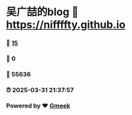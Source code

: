 # 吴广喆的blog :link: https://niffffty.github.io 
### :page_facing_up: [15](https://niffffty.github.io/tag.html) 
### :speech_balloon: 0 
### :hibiscus: 55636 
### :alarm_clock: 2025-03-31 21:37:57 
### Powered by :heart: [Gmeek](https://github.com/Meekdai/Gmeek)
